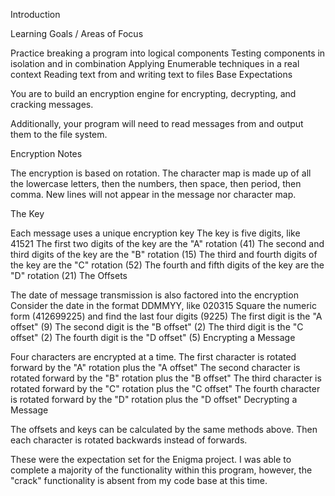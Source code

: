 Introduction

Learning Goals / Areas of Focus

Practice breaking a program into logical components
Testing components in isolation and in combination
Applying Enumerable techniques in a real context
Reading text from and writing text to files
Base Expectations

You are to build an encryption engine for encrypting, decrypting, and cracking messages.

Additionally, your program will need to read messages from and output them to the file system.

Encryption Notes

The encryption is based on rotation. The character map is made up of all the lowercase letters, then the numbers, then space, then period, then comma. New lines will not appear in the message nor character map.

The Key

Each message uses a unique encryption key
The key is five digits, like 41521
The first two digits of the key are the "A" rotation (41)
The second and third digits of the key are the "B" rotation (15)
The third and fourth digits of the key are the "C" rotation (52)
The fourth and fifth digits of the key are the "D" rotation (21)
The Offsets

The date of message transmission is also factored into the encryption
Consider the date in the format DDMMYY, like 020315
Square the numeric form (412699225) and find the last four digits (9225)
The first digit is the "A offset" (9)
The second digit is the "B offset" (2)
The third digit is the "C offset" (2)
The fourth digit is the "D offset" (5)
Encrypting a Message

Four characters are encrypted at a time.
The first character is rotated forward by the "A" rotation plus the "A offset"
The second character is rotated forward by the "B" rotation plus the "B offset"
The third character is rotated forward by the "C" rotation plus the "C offset"
The fourth character is rotated forward by the "D" rotation plus the "D offset"
Decrypting a Message

The offsets and keys can be calculated by the same methods above. Then each character is rotated backwards instead of forwards.

These were the expectation set for the Enigma project.  I was able to complete a majority of the functionality within this program, however, the "crack" functionality is absent from my code base at this time.  
